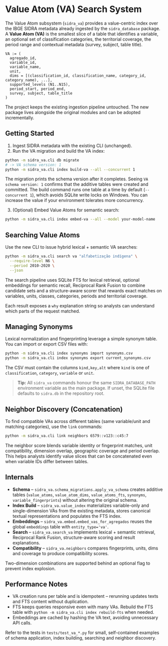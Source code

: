 # Value Atom (VA) Search System

The Value Atom subsystem (`sidra_va`) provides a value-centric index over the
IBGE SIDRA metadata already ingested by the `sidra_database` package. A **Value
Atom (VA)** is the smallest slice of a table that identifies a variable, an
optional set of classification categories, the territorial coverage, the period
range and contextual metadata (survey, subject, table title).

```
VA := (
  agregado_id,
  variable_id,
  variable_name,
  unit,
  dims = [(classification_id, classification_name, category_id, category_name), ...],
  supported_levels (N1..N15),
  period_start, period_end,
  survey, subject, table_title
)
```

The project keeps the existing ingestion pipeline untouched. The new package
lives alongside the original modules and can be adopted incrementally.

## Getting Started

1. Ingest SIDRA metadata with the existing CLI (unchanged).
2. Run the VA migration and build the VA index:

```bash
python -m sidra_va.cli db migrate
# -> VA schema version: 1
python -m sidra_va.cli index build-va --all --concurrent 1
```

The migration prints the schema version after it completes. Seeing `VA schema version: 1`
confirms that the additive tables were created and committed. The build command runs one
table at a time by default (`--concurrent 1`), which avoids SQLite write locks on
Windows. You can increase the value if your environment tolerates more concurrency.

3. (Optional) Embed Value Atoms for semantic search:

```bash
python -m sidra_va.cli index embed-va --all --model your-model-name
```

## Searching Value Atoms

Use the new CLI to issue hybrid lexical + semantic VA searches:

```bash
python -m sidra_va.cli search va "alfabetização indígena" \
  --require-level N6 \
  --period 2010-2020 \
  --json
```

The search pipeline uses SQLite FTS for lexical retrieval, optional embeddings
for semantic recall, Reciprocal Rank Fusion to combine candidate sets and a
structure-aware scorer that rewards exact matches on variables, units, classes,
categories, periods and territorial coverage.

Each result exposes a `why` explanation string so analysts can understand which
parts of the request matched.

## Managing Synonyms

Lexical normalization and fingerprinting leverage a simple synonym table. You
can import or export CSV files with:

```bash
python -m sidra_va.cli index synonyms import synonyms.csv
python -m sidra_va.cli index synonyms export current_synonyms.csv
```

The CSV must contain the columns `kind,key,alt` where `kind` is one of
`classification`, `category`, `variable` or `unit`.

> **Tip:** All `sidra_va` commands honour the same `SIDRA_DATABASE_PATH` environment
> variable as the main package. If unset, the SQLite file defaults to `sidra.db` in the
> repository root.

## Neighbor Discovery (Concatenation)

To find compatible VAs across different tables (same variable/unit and matching
categories), use the `link` commands:

```bash
python -m sidra_va.cli link neighbors 6579::v123::c45:7
```

The neighbor score blends variable identity or fingerprint matches, unit
compatibility, dimension overlap, geographic coverage and period overlap. This
helps analysts identify value slices that can be concatenated even when variable
IDs differ between tables.

## Internals

* **Schema** – `sidra_va.schema_migrations.apply_va_schema` creates additive
  tables (`value_atoms`, `value_atom_dims`, `value_atoms_fts`, `synonyms`,
  `variable_fingerprints`) without altering the original schema.
* **Index Build** – `sidra_va.value_index` materializes variable-only and
  single-dimension VAs from the existing metadata, stores canonical textual
  representations and populates the FTS index.
* **Embeddings** – `sidra_va.embed.embed_vas_for_agregados` reuses the global
  `embeddings` table with `entity_type='va'`.
* **Search** – `sidra_va.search_va` implements lexical + semantic retrieval,
  Reciprocal Rank Fusion, structure-aware scoring and result explanations.
* **Compatibility** – `sidra_va.neighbors` compares fingerprints, units, dims
  and coverage to produce compatibility scores.

Two-dimension combinations are supported behind an optional flag to prevent
index explosion.

## Performance Notes

* VA creation runs per table and is idempotent – rerunning updates texts and FTS
  content without duplication.
* FTS keeps queries responsive even with many VAs. Rebuild the FTS table with
  `python -m sidra_va.cli index rebuild-fts` when needed.
* Embeddings are cached by hashing the VA text, avoiding unnecessary API calls.

Refer to the tests in `tests/test_va_*.py` for small, self-contained examples of
schema application, index building, searching and neighbor discovery.
